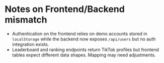 # Notes on Frontend/Backend mismatch

- Authentication on the frontend relies on demo accounts stored in `localStorage` while the backend now exposes `/api/users` but no auth integration exists.
- Leaderboard and ranking endpoints return TikTok profiles but frontend tables expect different data shapes. Mapping may need adjustments.
